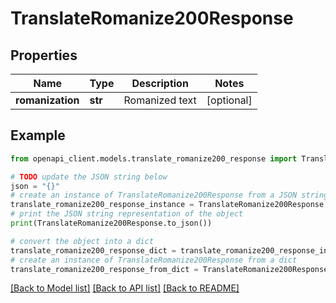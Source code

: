 # TranslateRomanize200Response


## Properties

Name | Type | Description | Notes
------------ | ------------- | ------------- | -------------
**romanization** | **str** | Romanized text | [optional] 

## Example

```python
from openapi_client.models.translate_romanize200_response import TranslateRomanize200Response

# TODO update the JSON string below
json = "{}"
# create an instance of TranslateRomanize200Response from a JSON string
translate_romanize200_response_instance = TranslateRomanize200Response.from_json(json)
# print the JSON string representation of the object
print(TranslateRomanize200Response.to_json())

# convert the object into a dict
translate_romanize200_response_dict = translate_romanize200_response_instance.to_dict()
# create an instance of TranslateRomanize200Response from a dict
translate_romanize200_response_from_dict = TranslateRomanize200Response.from_dict(translate_romanize200_response_dict)
```
[[Back to Model list]](../README.md#documentation-for-models) [[Back to API list]](../README.md#documentation-for-api-endpoints) [[Back to README]](../README.md)


